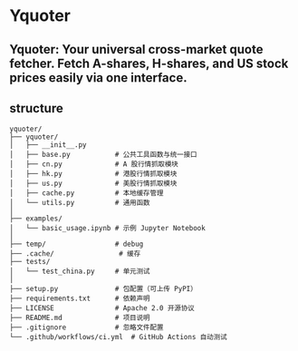 # Yquoter
Yquoter: Your universal cross-market quote fetcher. Fetch A-shares, H-shares, and US stock prices easily via one interface.
---
## structure
```
yquoter/
├── yquoter/
│   ├── __init__.py
│   ├── base.py           # 公共工具函数与统一接口
│   ├── cn.py             # A 股行情抓取模块
│   ├── hk.py             # 港股行情抓取模块
│   ├── us.py             # 美股行情抓取模块
│   ├── cache.py          # 本地缓存管理
│   └── utils.py          # 通用函数
│
├── examples/
│   └── basic_usage.ipynb # 示例 Jupyter Notebook
│
├── temp/                 # debug
├── .cache/                # 缓存
├── tests/
│   └── test_china.py     # 单元测试
│
├── setup.py              # 包配置（可上传 PyPI）
├── requirements.txt      # 依赖声明
├── LICENSE               # Apache 2.0 开源协议
├── README.md             # 项目说明
├── .gitignore            # 忽略文件配置
└── .github/workflows/ci.yml  # GitHub Actions 自动测试
```
